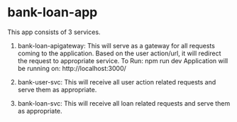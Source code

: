 # bank-loan-app
This app consists of 3 services.

1. bank-loan-apigateway: This will serve as a gateway for all requests coming to the application. Based on the user action/url, it will redirect the request to appropriate service.
To Run: npm run dev
Application will be running on: http://localhost:3000/

2. bank-user-svc: This will receive all user action related requests and serve them as appropriate.

3. bank-loan-svc: This will receive all loan related requests and serve them as appropriate.
